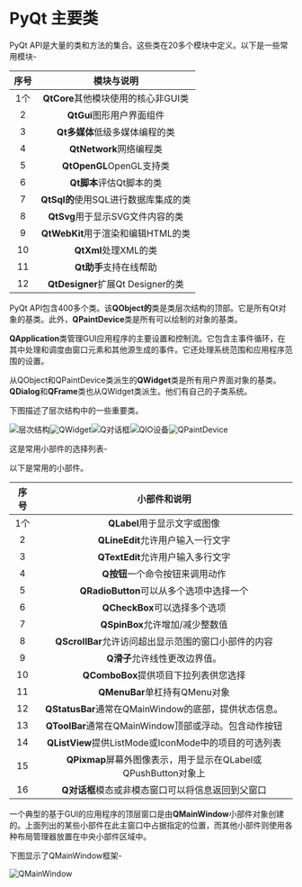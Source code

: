 # PyQt 主要类

PyQt API是大量的类和方法的集合。这些类在20多个模块中定义。以下是一些常用模块-

| 序号 |              模块与说明              |
| :--: | :----------------------------------: |
| 1个  | **QtCore**其他模块使用的核心非GUI类  |
|  2   |      **QtGui**图形用户界面组件       |
|  3   |    **Qt多媒体**低级多媒体编程的类    |
|  4   |       **QtNetwork**网络编程类        |
|  5   |       **QtOpenGL**OpenGL支持类       |
|  6   |       **Qt脚本**评估Qt脚本的类       |
|  7   | **QtSql的**使用SQL进行数据库集成的类 |
|  8   |   **QtSvg**用于显示SVG文件内容的类   |
|  9   |  **QtWebKit**用于渲染和编辑HTML的类  |
|  10  |         **QtXml**处理XML的类         |
|  11  |        **Qt助手**支持在线帮助        |
|  12  |  **QtDesigner**扩展Qt Designer的类   |

PyQt API包含400多个类。该**QObject的**类是类层次结构的顶部。它是所有Qt对象的基类。此外，**QPaintDevice**类是所有可以绘制的对象的基类。

**QApplication**类管理GUI应用程序的主要设置和控制流。它包含主事件循环，在其中处理和调度由窗口元素和其他源生成的事件。它还处理系统范围和应用程序范围的设置。

从QObject和QPaintDevice类派生的**QWidget**类是所有用户界面对象的基类。**QDialog**和**QFrame**类也从QWidget类派生。他们有自己的子类系统。

下图描述了层次结构中的一些重要类。

![层次结构](https://www.tutorialspoint.com/pyqt/images/hierarchy.jpg)![QWidget](https://www.tutorialspoint.com/pyqt/images/qwidget.jpg)![Q对话框](https://www.tutorialspoint.com/pyqt/images/qdialog.jpg)![QIO设备](https://www.tutorialspoint.com/pyqt/images/qiodevice.jpg)![QPaintDevice](https://www.tutorialspoint.com/pyqt/images/qpaintdevice.jpg)

这是常用小部件的选择列表-

以下是常用的小部件。

| 序号 |                         小部件和说明                         |
| :--: | :----------------------------------------------------------: |
| 1个  |                 **QLabel**用于显示文字或图像                 |
|  2   |              **QLineEdit**允许用户输入一行文字               |
|  3   |              **QTextEdit**允许用户输入多行文字               |
|  4   |               **Q按钮**一个命令按钮来调用动作                |
|  5   |           **QRadioButton**可以从多个选项中选择一个           |
|  6   |                **QCheckBox**可以选择多个选项                 |
|  7   |               **QSpinBox**允许增加/减少整数值                |
|  8   |     **QScrollBar**允许访问超出显示范围的窗口小部件的内容     |
|  9   |                **Q滑子**允许线性更改边界值。                 |
|  10  |            **QComboBox**提供项目下拉列表供您选择             |
|  11  |                **QMenuBar**单杠持有QMenu对象                 |
|  12  |    **QStatusBar**通常在QMainWindow的底部，提供状态信息。     |
|  13  |    **QToolBar**通常在QMainWindow顶部或浮动。包含动作按钮     |
|  14  |    **QListView**提供ListMode或IconMode中的项目的可选列表     |
|  15  | **QPixmap**屏幕外图像表示，用于显示在QLabel或QPushButton对象上 |
|  16  |      **Q对话框**模态或非模态窗口可以将信息返回到父窗口       |

一个典型的基于GUI的应用程序的顶层窗口是由**QMainWindow**小部件对象创建的。上面列出的某些小部件在此主窗口中占据指定的位置，而其他小部件则使用各种布局管理器放置在中央小部件区域中。

下图显示了QMainWindow框架-

![QMainWindow](https://www.tutorialspoint.com/pyqt/images/qmainwindow.jpg)